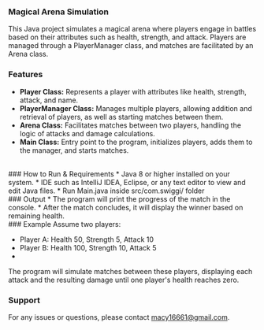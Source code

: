 ### Magical Arena Simulation

This Java project simulates a magical arena where players engage in battles based on their attributes
such as health, strength, and attack. Players are managed through a PlayerManager class, and
matches are facilitated by an Arena class.


### Features
* **Player Class:** Represents a player with attributes like health, strength, attack, and name.
* **PlayerManager Class:** Manages multiple players, allowing addition and retrieval of players, as well as starting matches between them.
* **Arena Class:** Facilitates matches between two players, handling the logic of attacks and damage calculations.
* **Main Class:** Entry point to the program, initializes players, adds them to the manager, and starts matches.
<br/>
### How to Run & Requirements
* Java 8 or higher installed on your system.
* IDE such as IntelliJ IDEA, Eclipse, or any text editor to view and edit Java files.
* Run Main.java inside src/com.swiggi/ folder
<br/>
### Output
*  The program will print the progress of the match in the console.
*  After the match concludes, it will display the winner based on remaining health.
<br/>
### Example
Assume two players:

* Player A: Health 50, Strength 5, Attack 10
* Player B: Health 100, Strength 10, Attack 5
* <br/>
The program will simulate matches between these players, displaying each attack and the resulting damage until one player's health reaches zero.
### Support
For any issues or questions, please contact macy16661@gmail.com.
